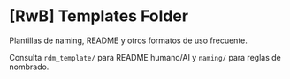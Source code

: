 # [RwB] Templates Folder

Plantillas de naming, README y otros formatos de uso frecuente.

Consulta `rdm_template/` para README humano/AI y `naming/` para reglas de nombrado.
